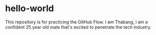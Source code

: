 # hello-world
This repository is for practicing the GitHub Flow.
I am Thabang, i am a confident 25 year old male that's excited to penetrate the tech industry.
